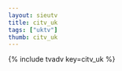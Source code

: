 ```yaml
--- 
layout: sieutv
title: citv_uk
tags: ["uktv"]
thumb: citv_uk
---
```

{% include tvadv key=citv_uk %}
